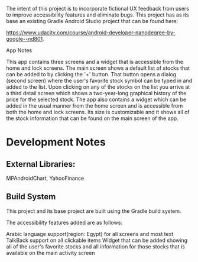 The intent of this project is to incorporate fictional UX feedback from users to improve accessibility features and eliminate bugs. This project has as its base an existing Gradle Android Studio project that can be found here:

https://www.udacity.com/course/android-developer-nanodegree-by-google--nd801.

App Notes

This app contains three screens and a widget that is accessible from the home and lock screens. The main screen shows a default list of stocks that can be added to by clicking the '+' button. That button opens a dialog (second screen) where the user's favorite stock symbol can be typed in and added to the list. Upon clicking on any of the stocks on the list you arrive at a third detail screen which shows a two-year-long graphical history of the price for the selected stock. The app also contains a widget which can be added in the usual manner from the home screen and is accessible from both the home and lock screens. Its size is customizable and it shows all of the stock information that can be found on the main screen of the app.

# Development Notes

## External Libraries:

MPAndroidChart,
YahooFinance

## Build System

This project and its base project are built using the Gradle build system.

The accessibility features added are as follows:

Arabic language support(region: Egypt) for all screens and most text
TalkBack support on all clickable items
Widget that can be added showing all of the user's favorite stocks and all information for those stocks that is available on the main activity screen


